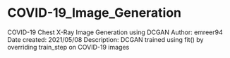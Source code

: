 # COVID-19_Image_Generation

COVID-19 Chest X-Ray Image Generation using DCGAN
Author: emreer94
Date created: 2021/05/08
Description: DCGAN trained using fit() by overriding train_step on COVID-19 images
